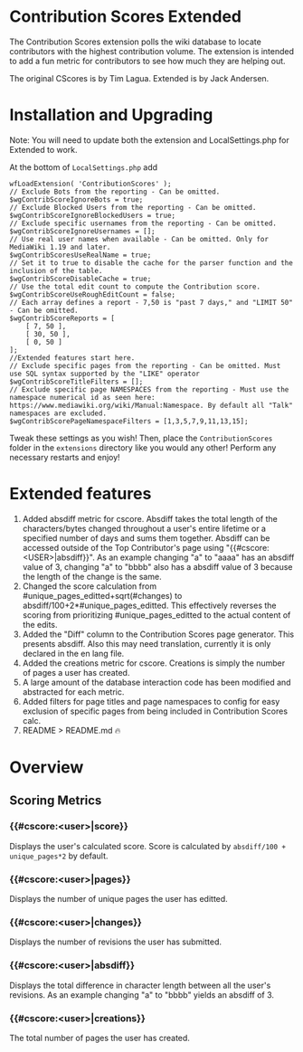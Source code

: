 # Contribution Scores Extended
The Contribution Scores extension polls the wiki database to locate contributors with the highest contribution volume.
The extension is intended to add a fun metric for contributors to see how much they are helping out.

The original CScores is by Tim Lagua.
Extended is by Jack Andersen.

# Installation and Upgrading
Note: You will need to update both the extension and LocalSettings.php for Extended to work.

At the bottom of `LocalSettings.php` add
```
wfLoadExtension( 'ContributionScores' );
// Exclude Bots from the reporting - Can be omitted.
$wgContribScoreIgnoreBots = true; 
// Exclude Blocked Users from the reporting - Can be omitted.
$wgContribScoreIgnoreBlockedUsers = true;
// Exclude specific usernames from the reporting - Can be omitted.
$wgContribScoreIgnoreUsernames = [];
// Use real user names when available - Can be omitted. Only for MediaWiki 1.19 and later.
$wgContribScoresUseRealName = true;
// Set it to true to disable the cache for the parser function and the inclusion of the table.
$wgContribScoreDisableCache = true;
// Use the total edit count to compute the Contribution score.
$wgContribScoreUseRoughEditCount = false;   
// Each array defines a report - 7,50 is "past 7 days," and "LIMIT 50" - Can be omitted.
$wgContribScoreReports = [
    [ 7, 50 ],
    [ 30, 50 ],
    [ 0, 50 ]
];
//Extended features start here.
// Exclude specific pages from the reporting - Can be omitted. Must use SQL syntax supported by the "LIKE" operator
$wgContribScoreTitleFilters = [];
// Exclude specific page NAMESPACES from the reporting - Must use the namespace numerical id as seen here: https://www.mediawiki.org/wiki/Manual:Namespace. By default all "Talk" namespaces are excluded.
$wgContribScorePageNamespaceFilters = [1,3,5,7,9,11,13,15];
```
Tweak these settings as you wish!
Then, place the `ContributionScores` folder in the `extensions` directory like you would any other!
Perform any necessary restarts and enjoy!

# Extended features
1. Added absdiff metric for cscore. Absdiff takes the total length of the characters/bytes changed throughout a user's entire lifetime or a specified number of days and sums them together. Absdiff can be accessed outside of the Top Contributor's page using "{{#cscore:\<USER\>|absdiff}}". As an example changing "a" to "aaaa" has an absdiff value of 3, changing "a" to "bbbb" also has a absdiff value of 3 because the length of the change is the same.
2. Changed the score calculation from #unique_pages_editted+sqrt(#changes) to absdiff/100+2*#unique_pages_editted. This effectively reverses the scoring from prioritizing #unique_pages_editted to the actual content of the edits.
3. Added the "Diff" column to the Contribution Scores page generator. This presents absdiff. Also this may need translation, currently it is only declared in the en lang file.
4. Added the creations metric for cscore. Creations is simply the number of pages a user has created.
5. A large amount of the database interaction code has been modified and abstracted for each metric.
6. Added filters for page titles and page namespaces to config for easy exclusion of specific pages from being included in Contribution Scores calc.
7. README > README.md :fire:

# Overview
## Scoring Metrics
### \{\{\#cscore:\<user\>|score\}\}
Displays the user's calculated score. Score is calculated by `absdiff/100 + unique_pages*2` by default.
### \{\{\#cscore:\<user\>|pages\}\}
Displays the number of unique pages the user has editted.
### \{\{\#cscore:\<user\>|changes\}\}
Displays the number of revisions the user has submitted.
### \{\{\#cscore:\<user\>|absdiff\}\}
Displays the total difference in character length between all the user's revisions. As an example changing "a" to "bbbb" yields an absdiff of 3.
### \{\{\#cscore:\<user\>|creations\}\}
The total number of pages the user has created.
